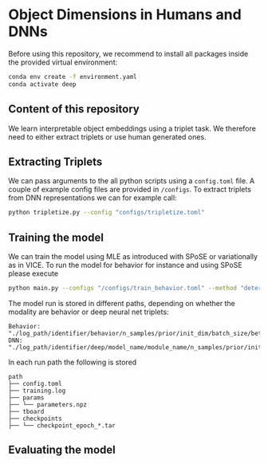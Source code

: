 # Object Dimensions in Humans and DNNs 


Before using this repository, we recommend to install all packages inside the provided virtual environment:

```bash
conda env create -f environment.yaml
conda activate deep
```

## Content of this repository

We learn interpretable object embeddings using a triplet task. We therefore need to either extract triplets or use human generated ones.

## Extracting Triplets

We can pass arguments to the all python scripts using a `config.toml` file. A couple of example config files are provided in `/configs`. To extract triplets from DNN representations we can for example call:

```bash
python tripletize.py --config "configs/tripletize.toml"
```

## Training the model

We can train the model using MLE as introduced with SPoSE or variationally as in VICE.
To run the model for behavior for instance and using SPoSE please execute


```bash
python main.py --configs "/configs/train_behavior.toml" --method "deterministic"
```


The model run is stored in different paths, depending on whether the modality are behavior or deep neural net triplets:

```
Behavior: "./log_path/identifier/behavior/n_samples/prior/init_dim/batch_size/beta/seed"
DNN: "./log_path/identifier/deep/model_name/module_name/n_samples/prior/init_dim/batch_size/beta/seed"
```

In each run path the following is stored

```
path
├── config.toml
├── training.log
├── params
├── └── parameters.npz
├── tboard
├── checkpoints
├── └── checkpoint_epoch_*.tar
```

## Evaluating the model

